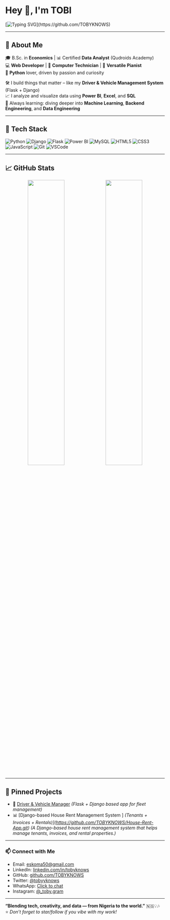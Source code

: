 # Hey 👋, I'm TOBI


[![Typing SVG](https://readme-typing-svg.demolab.com?font=Fira+Code&duration=3000&pause=1000&center=true&vCenter=true&width=435&lines=Economist+%7C+Data+Analyst+%7C+Web+Developer;Python+Lover+%F0%9F%90%8D+%7C+Pianist+%7C+Techie;Let's+Build+the+Future+Together!)](https://github.com/TOBYKNOWS)

---


## 📌 About Me

🎓 B.Sc. in **Economics** | 📊 Certified **Data Analyst** (Qudroids Academy)  
💻 **Web Developer** | 🔧 **Computer Technician** | 🎹 **Versatile Pianist**  
🧠 **Python** lover, driven by passion and curiosity

🛠️ I build things that matter – like my **Driver & Vehicle Management System** (Flask + Django)  
📈 I analyze and visualize data using **Power BI**, **Excel**, and **SQL**  
🚀 Always learning: diving deeper into **Machine Learning**, **Backend Engineering**, and **Data Engineering**

---

## 🧰 Tech Stack

![Python](https://img.shields.io/badge/Python-3776AB?style=flat&logo=python&logoColor=white)
![Django](https://img.shields.io/badge/Django-092E20?style=flat&logo=django&logoColor=white)
![Flask](https://img.shields.io/badge/Flask-000000?style=flat&logo=flask)
![Power BI](https://img.shields.io/badge/Power%20BI-F2C811?style=flat&logo=powerbi&logoColor=black)
![MySQL](https://img.shields.io/badge/MySQL-00758F?style=flat&logo=mysql&logoColor=white)
![HTML5](https://img.shields.io/badge/HTML5-E34F26?style=flat&logo=html5&logoColor=white)
![CSS3](https://img.shields.io/badge/CSS3-1572B6?style=flat&logo=css3&logoColor=white)
![JavaScript](https://img.shields.io/badge/JavaScript-F7DF1E?style=flat&logo=javascript&logoColor=black)
![Git](https://img.shields.io/badge/Git-F05032?style=flat&logo=git&logoColor=white)
![VSCode](https://img.shields.io/badge/VS%20Code-007ACC?style=flat&logo=visualstudiocode&logoColor=white)

---

## 📈 GitHub Stats

<div align="center">
  <img src="https://github-readme-stats.vercel.app/api?username=TOBYKNOWS&show_icons=true&theme=github_dark&count_private=true&hide_border=true" width="48%" />
  <img src="https://github-readme-streak-stats.herokuapp.com/?user=TOBYKNOWS&theme=github-dark&hide_border=true" width="48%" />
</div>

---

## 📂 Pinned Projects

- 🚗 [Driver & Vehicle Manager](https://github.com/TOBYKNOWS) *(Flask + Django based app for fleet management)*  
- 📊 [Django-based House Rent Management System ] *(Tenants + Invoices + Rentals)](https://github.com/TOBYKNOWS/House-Rent-App.git)* *(A Django-based house rent management system that helps manage tenants, invoices, and rental properties.)*

---


### 📫 Connect with Me
- Email: [eskoma50@gmail.com](mailto:eskoma50@gmail.com)
- LinkedIn: [linkedin.com/in/tobyknows](https://www.linkedin.com/in/tobyknows)
- GitHub: [github.com/TOBYKNOWS](https://github.com/TOBYKNOWS)
- Twitter: [@tobyyknows](https://x.com/tobyyknows?s=21)
- WhatsApp: [Click to chat](https://whatsapp.com/dl/)
- Instagram: [@_toby.gram](https://www.instagram.com/_toby.gram)

---

**“Blending tech, creativity, and data — from Nigeria to the world.”** 🇳🇬💡🎶  
⭐ *Don’t forget to star/follow if you vibe with my work!*

